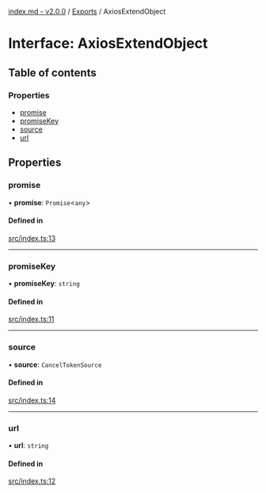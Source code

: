 [index.md - v2.0.0](../README.md) / [Exports](../modules.md) / AxiosExtendObject

# Interface: AxiosExtendObject

## Table of contents

### Properties

-   [promise](AxiosExtendObject.md#promise)
-   [promiseKey](AxiosExtendObject.md#promisekey)
-   [source](AxiosExtendObject.md#source)
-   [url](AxiosExtendObject.md#url)

## Properties

### promise

• **promise**: `Promise`<`any`\>

#### Defined in

[src/index.ts:13](https://github.com/saqqdy/axios-ex/blob/8e1300d/src/index.ts#L13)

---

### promiseKey

• **promiseKey**: `string`

#### Defined in

[src/index.ts:11](https://github.com/saqqdy/axios-ex/blob/8e1300d/src/index.ts#L11)

---

### source

• **source**: `CancelTokenSource`

#### Defined in

[src/index.ts:14](https://github.com/saqqdy/axios-ex/blob/8e1300d/src/index.ts#L14)

---

### url

• **url**: `string`

#### Defined in

[src/index.ts:12](https://github.com/saqqdy/axios-ex/blob/8e1300d/src/index.ts#L12)
